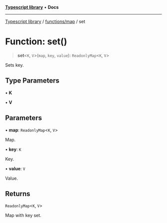 [**Typescript library**](../../../index.md) • **Docs**

***

[Typescript library](../../../modules.md) / [functions/map](../index.md) / set

# Function: set()

> **set**\<`K`, `V`\>(`map`, `key`, `value`): `ReadonlyMap`\<`K`, `V`\>

Sets key.

## Type Parameters

• **K**

• **V**

## Parameters

• **map**: `ReadonlyMap`\<`K`, `V`\>

Map.

• **key**: `K`

Key.

• **value**: `V`

Value.

## Returns

`ReadonlyMap`\<`K`, `V`\>

Map with key set.
